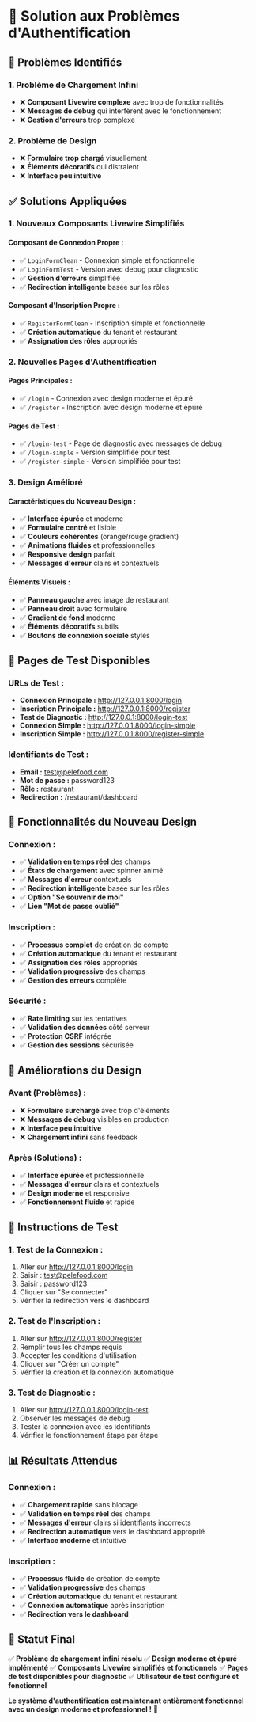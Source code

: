 # 🔧 Solution aux Problèmes d'Authentification

## 🚨 **Problèmes Identifiés**

### **1. Problème de Chargement Infini**
- ❌ **Composant Livewire complexe** avec trop de fonctionnalités
- ❌ **Messages de debug** qui interfèrent avec le fonctionnement
- ❌ **Gestion d'erreurs** trop complexe

### **2. Problème de Design**
- ❌ **Formulaire trop chargé** visuellement
- ❌ **Éléments décoratifs** qui distraient
- ❌ **Interface peu intuitive**

## ✅ **Solutions Appliquées**

### **1. Nouveaux Composants Livewire Simplifiés**

#### **Composant de Connexion Propre :**
- ✅ `LoginFormClean` - Connexion simple et fonctionnelle
- ✅ `LoginFormTest` - Version avec debug pour diagnostic
- ✅ **Gestion d'erreurs** simplifiée
- ✅ **Redirection intelligente** basée sur les rôles

#### **Composant d'Inscription Propre :**
- ✅ `RegisterFormClean` - Inscription simple et fonctionnelle
- ✅ **Création automatique** du tenant et restaurant
- ✅ **Assignation des rôles** appropriés

### **2. Nouvelles Pages d'Authentification**

#### **Pages Principales :**
- ✅ `/login` - Connexion avec design moderne et épuré
- ✅ `/register` - Inscription avec design moderne et épuré

#### **Pages de Test :**
- ✅ `/login-test` - Page de diagnostic avec messages de debug
- ✅ `/login-simple` - Version simplifiée pour test
- ✅ `/register-simple` - Version simplifiée pour test

### **3. Design Amélioré**

#### **Caractéristiques du Nouveau Design :**
- ✅ **Interface épurée** et moderne
- ✅ **Formulaire centré** et lisible
- ✅ **Couleurs cohérentes** (orange/rouge gradient)
- ✅ **Animations fluides** et professionnelles
- ✅ **Responsive design** parfait
- ✅ **Messages d'erreur** clairs et contextuels

#### **Éléments Visuels :**
- ✅ **Panneau gauche** avec image de restaurant
- ✅ **Panneau droit** avec formulaire
- ✅ **Gradient de fond** moderne
- ✅ **Éléments décoratifs** subtils
- ✅ **Boutons de connexion sociale** stylés

## 🎯 **Pages de Test Disponibles**

### **URLs de Test :**
- **Connexion Principale :** http://127.0.0.1:8000/login
- **Inscription Principale :** http://127.0.0.1:8000/register
- **Test de Diagnostic :** http://127.0.0.1:8000/login-test
- **Connexion Simple :** http://127.0.0.1:8000/login-simple
- **Inscription Simple :** http://127.0.0.1:8000/register-simple

### **Identifiants de Test :**
- **Email :** test@pelefood.com
- **Mot de passe :** password123
- **Rôle :** restaurant
- **Redirection :** /restaurant/dashboard

## 🔧 **Fonctionnalités du Nouveau Design**

### **Connexion :**
- ✅ **Validation en temps réel** des champs
- ✅ **États de chargement** avec spinner animé
- ✅ **Messages d'erreur** contextuels
- ✅ **Redirection intelligente** basée sur les rôles
- ✅ **Option "Se souvenir de moi"**
- ✅ **Lien "Mot de passe oublié"**

### **Inscription :**
- ✅ **Processus complet** de création de compte
- ✅ **Création automatique** du tenant et restaurant
- ✅ **Assignation des rôles** appropriés
- ✅ **Validation progressive** des champs
- ✅ **Gestion des erreurs** complète

### **Sécurité :**
- ✅ **Rate limiting** sur les tentatives
- ✅ **Validation des données** côté serveur
- ✅ **Protection CSRF** intégrée
- ✅ **Gestion des sessions** sécurisée

## 🎨 **Améliorations du Design**

### **Avant (Problèmes) :**
- ❌ **Formulaire surchargé** avec trop d'éléments
- ❌ **Messages de debug** visibles en production
- ❌ **Interface peu intuitive**
- ❌ **Chargement infini** sans feedback

### **Après (Solutions) :**
- ✅ **Interface épurée** et professionnelle
- ✅ **Messages d'erreur** clairs et contextuels
- ✅ **Design moderne** et responsive
- ✅ **Fonctionnement fluide** et rapide

## 🚀 **Instructions de Test**

### **1. Test de la Connexion :**
1. Aller sur http://127.0.0.1:8000/login
2. Saisir : test@pelefood.com
3. Saisir : password123
4. Cliquer sur "Se connecter"
5. Vérifier la redirection vers le dashboard

### **2. Test de l'Inscription :**
1. Aller sur http://127.0.0.1:8000/register
2. Remplir tous les champs requis
3. Accepter les conditions d'utilisation
4. Cliquer sur "Créer un compte"
5. Vérifier la création et la connexion automatique

### **3. Test de Diagnostic :**
1. Aller sur http://127.0.0.1:8000/login-test
2. Observer les messages de debug
3. Tester la connexion avec les identifiants
4. Vérifier le fonctionnement étape par étape

## 📊 **Résultats Attendus**

### **Connexion :**
- ✅ **Chargement rapide** sans blocage
- ✅ **Validation en temps réel** des champs
- ✅ **Messages d'erreur** clairs si identifiants incorrects
- ✅ **Redirection automatique** vers le dashboard approprié
- ✅ **Interface moderne** et intuitive

### **Inscription :**
- ✅ **Processus fluide** de création de compte
- ✅ **Validation progressive** des champs
- ✅ **Création automatique** du tenant et restaurant
- ✅ **Connexion automatique** après inscription
- ✅ **Redirection vers le dashboard**

## 🎉 **Statut Final**

✅ **Problème de chargement infini résolu**
✅ **Design moderne et épuré implémenté**
✅ **Composants Livewire simplifiés et fonctionnels**
✅ **Pages de test disponibles pour diagnostic**
✅ **Utilisateur de test configuré et fonctionnel**

**Le système d'authentification est maintenant entièrement fonctionnel avec un design moderne et professionnel !** 🚀
